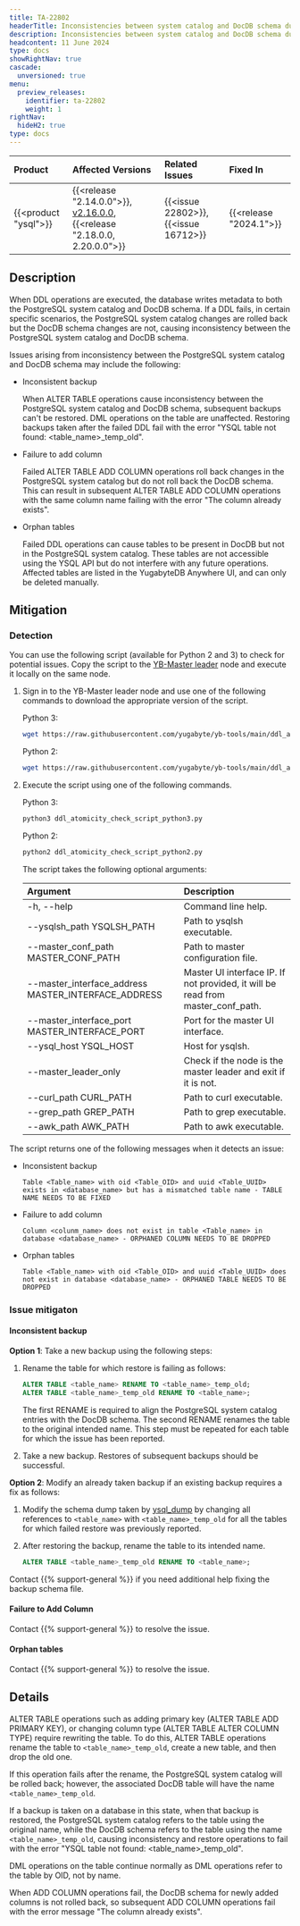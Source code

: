 ```yaml
---
title: TA-22802
headerTitle: Inconsistencies between system catalog and DocDB schema during DDL operations
description: Inconsistencies between system catalog and DocDB schema during DDL operations.
headcontent: 11 June 2024
type: docs
showRightNav: true
cascade:
  unversioned: true
menu:
  preview_releases:
    identifier: ta-22802
    weight: 1
rightNav:
  hideH2: true
type: docs
---
```


|          Product           |  Affected Versions  |  Related Issues   | Fixed In |
| :------------------------- | :------------------ | :---------------- | :------- |
| {{<product "ysql">}}       | {{<release "2.14.0.0">}}, [v2.16.0.0](/preview/releases/ybdb-releases/end-of-life/v2.16/#v2.16.0.0), {{<release "2.18.0.0, 2.20.0.0">}} | {{<issue 22802>}}, {{<issue 16712>}} | {{<release "2024.1">}}      |

## Description

When DDL operations are executed, the database writes metadata to both the PostgreSQL system catalog and DocDB schema. If a DDL fails, in certain specific scenarios, the PostgreSQL system catalog changes are rolled back but the DocDB schema changes are not, causing inconsistency between the PostgreSQL system catalog and DocDB schema.

Issues arising from inconsistency between the PostgreSQL system catalog and DocDB schema may include the following:

- Inconsistent backup

  When ALTER TABLE operations cause inconsistency between the PostgreSQL system catalog and DocDB schema, subsequent backups can't be restored. DML operations on the table are unaffected. Restoring backups taken after the failed DDL fail with the error "YSQL table not found: <table_name>_temp_old".

- Failure to add column

  Failed ALTER TABLE ADD COLUMN operations roll back changes in the PostgreSQL system catalog but do not roll back the DocDB schema. This can result in subsequent ALTER TABLE ADD COLUMN operations with the same column name failing with the error "The column already exists".

- Orphan tables

  Failed DDL operations can cause tables to be present in DocDB but not in the PostgreSQL system catalog. These tables are not accessible using the YSQL API but do not interfere with any future operations. Affected tables are listed in the YugabyteDB Anywhere UI, and can only be deleted manually.

## Mitigation

### Detection

You can use the following script (available for Python 2 and 3) to check for potential issues. Copy the script to the [YB-Master leader](../../../architecture/yb-master/#table-creation) node and execute it locally on the same node.

1. Sign in to the YB-Master leader node and use one of the following commands to download the appropriate version of the script.

    Python 3:

    ```sh
    wget https://raw.githubusercontent.com/yugabyte/yb-tools/main/ddl_atomicity/ddl_atomicity_check_script_python3.py
    ```

    Python 2:

    ```sh
    wget https://raw.githubusercontent.com/yugabyte/yb-tools/main/ddl_atomicity/ddl_atomicity_check_script_python2.py
    ```

1. Execute the script using one of the following commands.

    Python 3:

    ```python
    python3 ddl_atomicity_check_script_python3.py
    ```

    Python 2:

    ```python
    python2 ddl_atomicity_check_script_python2.py
    ```

    The script takes the following optional arguments:

    | Argument | Description |
    | :------- | :---------- |
    | -h, --help | Command line help. |
    | --ysqlsh_path YSQLSH_PATH | Path to ysqlsh executable. |
    | --master_conf_path MASTER_CONF_PATH | Path to master configuration file. |
    | --master_interface_address MASTER_INTERFACE_ADDRESS | Master UI interface IP. If not provided, it will be read from master_conf_path. |
    | --master_interface_port MASTER_INTERFACE_PORT | Port for the master UI interface. |
    | --ysql_host YSQL_HOST | Host for ysqlsh. |
    | --master_leader_only | Check if the node is the master leader and exit if it is not. |
    | --curl_path CURL_PATH | Path to curl executable. |
    | --grep_path GREP_PATH | Path to grep executable. |
    | --awk_path AWK_PATH | Path to awk executable. |

The script returns one of the following messages when it detects an issue:

- Inconsistent backup

  ```text
  Table <Table_name> with oid <Table_OID> and uuid <Table_UUID> exists in <database_name> but has a mismatched table name - TABLE NAME NEEDS TO BE FIXED
  ```

- Failure to add column

  ```text
  Column <colunm_name> does not exist in table <Table_name> in database <database_name> - ORPHANED COLUMN NEEDS TO BE DROPPED
  ```

- Orphan tables

  ```text
  Table <Table_name> with oid <Table_OID> and uuid <Table_UUID> does not exist in database <database_name> - ORPHANED TABLE NEEDS TO BE DROPPED
  ```

### Issue mitigaton

#### Inconsistent backup

**Option 1**: Take a new backup using the following steps:

1. Rename the table for which restore is failing as follows:

    ```sql
    ALTER TABLE <table_name> RENAME TO <table_name>_temp_old;
    ALTER TABLE <table_name>_temp_old RENAME TO <table_name>;
    ```

    The first RENAME is required to align the PostgreSQL system catalog entries with the DocDB schema. The second RENAME renames the table to the original intended name. This step must be repeated for each table for which the issue has been reported.

1. Take a new backup. Restores of subsequent backups should be successful.

**Option 2**: Modify an already taken backup if an existing backup requires a fix as follows:

1. Modify the schema dump taken by [ysql_dump](../../../admin/ysql-dump/) by changing all references to `<table_name>` with `<table_name>_temp_old` for all the tables for which failed restore was previously reported.

1. After restoring the backup, rename the table to its intended name.

    ```sql
    ALTER TABLE <table_name>_temp_old RENAME TO <table_name>;
    ```

Contact {{% support-general %}} if you need additional help fixing the backup schema file.

#### Failure to Add Column

Contact {{% support-general %}} to resolve the issue.

#### Orphan tables

Contact {{% support-general %}} to resolve the issue.

## Details

ALTER TABLE operations such as adding primary key (ALTER TABLE ADD PRIMARY KEY), or changing column type (ALTER TABLE ALTER COLUMN TYPE) require rewriting the table. To do this, ALTER TABLE operations rename the table to `<table_name>_temp_old`, create a new table, and then drop the old one.

If this operation fails after the rename, the PostgreSQL system catalog will be rolled back; however, the associated DocDB table will have the name `<table_name>_temp_old`.

If a backup is taken on a database in this state, when that backup is restored, the PostgreSQL system catalog refers to the table using the original name, while the DocDB schema refers to the table using the name `<table_name>_temp_old`, causing inconsistency and restore operations to fail with the error "YSQL table not found: <table_name>_temp_old".

DML operations on the table continue normally as DML operations refer to the table by OID, not by name.

When ADD COLUMN operations fail, the DocDB schema for newly added columns is not rolled back, so subsequent ADD COLUMN operations fail with the error message "The column already exists".

